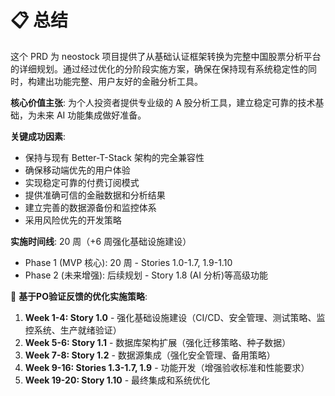 # 📋 总结

这个 PRD 为 neostock 项目提供了从基础认证框架转换为完整中国股票分析平台的详细规划。通过经过优化的分阶段实施方案，确保在保持现有系统稳定性的同时，构建出功能完整、用户友好的金融分析工具。

**核心价值主张**: 为个人投资者提供专业级的 A 股分析工具，建立稳定可靠的技术基础，为未来 AI 功能集成做好准备。

**关键成功因素**:

- 保持与现有 Better-T-Stack 架构的完全兼容性
- 确保移动端优先的用户体验
- 实现稳定可靠的付费订阅模式
- 提供准确可信的金融数据和分析结果
- 建立完善的数据源备份和监控体系
- 采用风险优先的开发策略

**实施时间线**: 20 周（+6 周强化基础设施建设）

- Phase 1 (MVP 核心): 20 周 - Stories 1.0-1.7, 1.9-1.10
- Phase 2 (未来增强): 后续规划 - Story 1.8 (AI 分析)等高级功能

🎯 **基于PO验证反馈的优化实施策略**:

1. **Week 1-4: Story 1.0** - 强化基础设施建设（CI/CD、安全管理、测试策略、监控系统、生产就绪验证）
2. **Week 5-6: Story 1.1** - 数据库架构扩展（强化迁移策略、种子数据）
3. **Week 7-8: Story 1.2** - 数据源集成（强化安全管理、备用策略）
4. **Week 9-16: Stories 1.3-1.7, 1.9** - 功能开发（增强验收标准和性能要求）
5. **Week 19-20: Story 1.10** - 最终集成和系统优化
